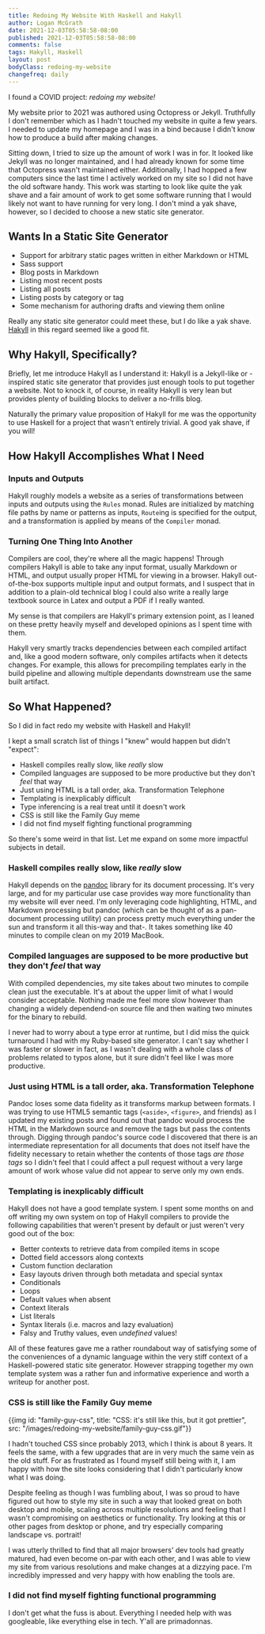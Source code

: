 ```yaml
---
title: Redoing My Website With Haskell and Hakyll
author: Logan McGrath
date: 2021-12-03T05:58:58-08:00
published: 2021-12-03T05:58:58-08:00
comments: false
tags: Hakyll, Haskell
layout: post
bodyClass: redoing-my-website
changefreq: daily
---
```


I found a COVID project: _redoing my website!_

My website prior to 2021 was authored using Octopress or Jekyll. Truthfully I don't remember which as I hadn't touched my website in quite a few years. I needed to update my homepage and I was in a bind because I didn't know how to produce a build after making changes.

<!--more-->

Sitting down, I tried to size up the amount of work I was in for. It looked like Jekyll was no longer maintained, and I had already known for some time that Octopress wasn't maintained either. Additionally, I had hopped a few computers since the last time I actively worked on my site so I did not have the old software handy. This work was starting to look like quite the yak shave and a fair amount of work to get some software running that I would likely not want to have running for very long. I don't mind a yak shave, however, so I decided to choose a new static site generator.

## Wants In a Static Site Generator

* Support for arbitrary static pages written in either Markdown or HTML
* Sass support
* Blog posts in Markdown
* Listing most recent posts
* Listing all posts
* Listing posts by category or tag
* Some mechanism for authoring drafts and viewing them online

Really any static site generator could meet these, but I do like a yak shave. [Hakyll](https://jaspervdj.be/hakyll/) in this regard seemed like a good fit.

## Why Hakyll, Specifically?

Briefly, let me introduce Hakyll as I understand it: Hakyll is a Jekyll-like or -inspired static site generator that provides just enough tools to put together a website. Not to knock it, of course, in reality Hakyll is very lean but provides plenty of building blocks to deliver a no-frills blog.

Naturally the primary value proposition of Hakyll for me was the opportunity to use Haskell for a project that wasn't entirely trivial. A good yak shave, if you will!

## How Hakyll Accomplishes What I Need

### Inputs and Outputs

Hakyll roughly models a website as a series of transformations between inputs and outputs using the `Rules` monad. Rules are initialized by matching file paths by name or patterns as inputs, `Route`ing is specified for the output, and a transformation is applied by means of the `Compiler` monad.

### Turning One Thing Into Another

Compilers are cool, they're where all the magic happens! Through compilers Hakyll is able to take any input format, usually Markdown or HTML, and output usually proper HTML for viewing in a browser. Hakyll out-of-the-box supports multiple input and output formats, and I suspect that in addition to a plain-old technical blog I could also write a really large textbook source in Latex and output a PDF if I really wanted.

My sense is that compilers are Hakyll's primary extension point, as I leaned on these pretty heavily myself and developed opinions as I spent time with them.

Hakyll very smartly tracks dependencies between each compiled artifact and, like a good modern software, only compiles artifacts when it detects changes. For example, this allows for precompiling templates early in the build pipeline and allowing multiple dependants downstream use the same built artifact.

## So What Happened?

So I did in fact redo my website with Haskell and Hakyll!

I kept a small scratch list of things I "knew" would happen but didn't "expect":

* Haskell compiles really slow, like _really_ slow
* Compiled languages are supposed to be more productive but they don't _feel_ that way
* Just using HTML is a tall order, aka. Transformation Telephone
* Templating is inexplicably difficult
* Type inferencing is a real treat until it doesn't work
* CSS is still like the Family Guy meme
* I did not find myself fighting functional programming

So there's some weird in that list. Let me expand on some more impactful subjects in detail.

### Haskell compiles really slow, like _really_ slow

Hakyll depends on the [pandoc](https://hackage.haskell.org/package/pandoc) library for its document processing. It's very large, and for my particular use case provides way more functionality than my website will ever need. I'm only leveraging code highlighting, HTML, and Markdown processing but pandoc (which can be thought of as a pan-document processing utility) can process pretty much everything under the sun and transform it all this-way and that-. It takes something like 40 minutes to compile clean on my 2019 MacBook.

### Compiled languages are supposed to be more productive but they don't _feel_ that way

With compiled dependencies, my site takes about two minutes to compile clean just the executable. It's at about the upper limit of what I would consider acceptable. Nothing made me feel more slow however than changing a widely dependend-on source file and then waiting two minutes for the binary to rebuild.

I never had to worry about a type error at runtime, but I did miss the quick turnaround I had with my Ruby-based site generator. I can't say whether I was faster or slower in fact, as I wasn't dealing with a whole class of problems related to typos alone, but it sure didn't feel like I was more productive.

### Just using HTML is a tall order, aka. Transformation Telephone

Pandoc loses some data fidelity as it transforms markup between formats. I was trying to use HTML5 semantic tags (`<aside>`, `<figure>`, and friends) as I updated my existing posts and found out that pandoc would process the HTML in the Markdown source and remove the tags but pass the contents through. Digging through pandoc's source code I discovered that there is an intermediate representation for all documents that does not itself have the fidelity necessary to retain whether the contents of those tags _are those tags_ so I didn't feel that I could affect a pull request without a very large amount of work whose value did not appear to serve only my own ends.

### Templating is inexplicably difficult

Hakyll does not have a good template system. I spent some months on and off writing my own system on top of Hakyll compilers to provide the following capabilities that weren't present by default or just weren't very good out of the box:

* Better contexts to retrieve data from compiled items in scope
* Dotted field accessors along contexts
* Custom function declaration
* Easy layouts driven through both metadata and special syntax
* Conditionals
* Loops
* Default values when absent
* Context literals
* List literals
* Syntax literals (i.e. macros and lazy evaluation)
* Falsy and Truthy values, even _undefined_ values!

All of these features gave me a rather roundabout way of satisfying some of the conveniences of a dynamic language within the very stiff context of a Haskell-powered static site generator. However strapping together my own template system was a rather fun and informative experience and worth a writeup for another post.

### CSS is still like the Family Guy meme

{{img id: "family-guy-css",
      title: "CSS: it's still like this, but it got prettier",
      src: "/images/redoing-my-website/family-guy-css.gif"}}

I hadn't touched CSS since probably 2013, which I think is about 8 years. It feels the same, with a few upgrades that are in very much the same vein as the old stuff. For as frustrated as I found myself still being with it, I am happy with how the site looks considering that I didn't particularly know what I was doing.

Despite feeling as though I was fumbling about, I was so proud to have figured out how to style my site in such a way that looked great on both desktop and mobile, scaling across multiple resolutions and feeling that I wasn't compromising on aesthetics or functionality. Try looking at this or other pages from desktop or phone, and try especially comparing landscape vs. portrait! 

I was utterly thrilled to find that all major browsers' dev tools had greatly matured, had even become on-par with each other, and I was able to view my site from various resolutions and make changes at a dizzying pace. I'm incredibly impressed and very happy with how enabling the tools are.

### I did not find myself fighting functional programming

I don't get what the fuss is about. Everything I needed help with was googleable, like everything else in tech. Y'all are primadonnas.
